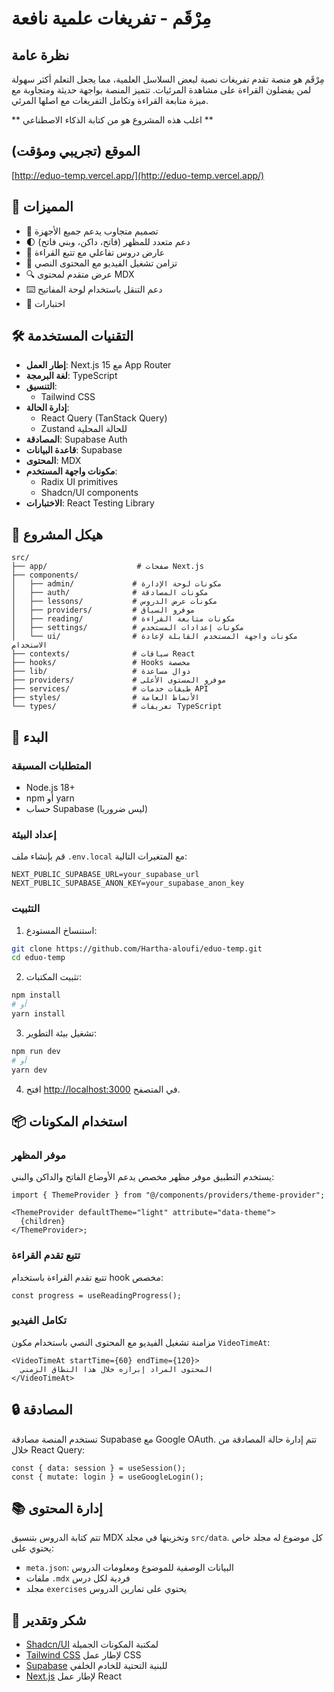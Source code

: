 
# مِرْقَم - تفريغات علمية نافعة

## نظرة عامة

مِرْقَم هو منصة تقدم تفريغات نصية لبعض السلاسل العلمية، مما يجعل التعلم أكثر سهولة لمن يفضلون القراءة على مشاهدة المرئيات. تتميز المنصة بواجهة حديثة ومتجاوبة مع ميزة متابعة القراءة وتكامل التفريغات مع اصلها المرئي.

** اغلب هذه المشروع هو من كتابة الذكاء الاصطناعي **

## الموقع (تجريبي ومؤقت)
[http://eduo-temp.vercel.app/](http://eduo-temp.vercel.app/)


## 🚀 المميزات

- 📱 تصميم متجاوب يدعم جميع الأجهزة
- 🌓 دعم متعدد للمظهر (فاتح، داكن، وبني فاتح)
- 📖 عارض دروس تفاعلي مع تتبع القراءة
- 🎥 تزامن تشغيل الفيديو مع المحتوى النصي
- 🔍 عرض متقدم لمحتوى MDX
- ⌨️ دعم التنقل باستخدام لوحة المفاتيح
- 🎯 اختبارات

## 🛠️ التقنيات المستخدمة

- **إطار العمل**: Next.js 15 مع App Router
- **لغة البرمجة**: TypeScript
- **التنسيق**:
  - Tailwind CSS
- **إدارة الحالة**:
  - React Query (TanStack Query)
  - Zustand للحالة المحلية
- **المصادقة**: Supabase Auth
- **قاعدة البيانات**: Supabase
- **المحتوى**: MDX
- **مكونات واجهة المستخدم**:
  - Radix UI primitives
  - Shadcn/UI components
- **الاختبارات**: React Testing Library

## 📁 هيكل المشروع

```
src/
├── app/                    # صفحات Next.js
├── components/
│   ├── admin/             # مكونات لوحة الإدارة
│   ├── auth/              # مكونات المصادقة
│   ├── lessons/           # مكونات عرض الدروس
│   ├── providers/         # موفرو السياق
│   ├── reading/           # مكونات متابعة القراءة
│   ├── settings/          # مكونات إعدادات المستخدم
│   └── ui/                # مكونات واجهة المستخدم القابلة لإعادة الاستخدام
├── contexts/              # سياقات React
├── hooks/                 # Hooks مخصصة
├── lib/                   # دوال مساعدة
├── providers/             # موفرو المستوى الأعلى
├── services/              # طبقات خدمات API
├── styles/                # الأنماط العامة
└── types/                 # تعريفات TypeScript
```

## 🚀 البدء

### المتطلبات المسبقة

- Node.js 18+
- npm أو yarn
- حساب Supabase (ليس ضروريا)

### إعداد البيئة

قم بإنشاء ملف `.env.local` مع المتغيرات التالية:

```env
NEXT_PUBLIC_SUPABASE_URL=your_supabase_url
NEXT_PUBLIC_SUPABASE_ANON_KEY=your_supabase_anon_key
```

### التثبيت

1. استنساخ المستودع:

```bash
git clone https://github.com/Hartha-aloufi/eduo-temp.git
cd eduo-temp
```

2. تثبيت المكتبات:

```bash
npm install
# أو
yarn install
```

3. تشغيل بيئة التطوير:

```bash
npm run dev
# أو
yarn dev
```

4. افتح [http://localhost:3000](http://localhost:3000) في المتصفح.

## 📦 استخدام المكونات

### موفر المظهر

يستخدم التطبيق موفر مظهر مخصص يدعم الأوضاع الفاتح والداكن والبني:

```tsx
import { ThemeProvider } from "@/components/providers/theme-provider";

<ThemeProvider defaultTheme="light" attribute="data-theme">
  {children}
</ThemeProvider>;
```

### تتبع تقدم القراءة

تتبع تقدم القراءة باستخدام hook مخصص:

```tsx
const progress = useReadingProgress();
```

### تكامل الفيديو

مزامنة تشغيل الفيديو مع المحتوى النصي باستخدام مكون `VideoTimeAt`:

```tsx
<VideoTimeAt startTime={60} endTime={120}>
  المحتوى المراد إبرازه خلال هذا النطاق الزمني
</VideoTimeAt>
```

## 🔒 المصادقة

تستخدم المنصة مصادقة Supabase مع Google OAuth. تتم إدارة حالة المصادقة من خلال React Query:

```tsx
const { data: session } = useSession();
const { mutate: login } = useGoogleLogin();
```

## 📚 إدارة المحتوى

تتم كتابة الدروس بتنسيق MDX وتخزينها في مجلد `src/data`. كل موضوع له مجلد خاص يحتوي على:

- `meta.json`: البيانات الوصفية للموضوع ومعلومات الدروس
- ملفات `.mdx` فردية لكل درس
- مجلد `exercises` يحتوي على تمارين الدروس

## 🙏 شكر وتقدير

- [Shadcn/UI](https://ui.shadcn.com/) لمكتبة المكونات الجميلة
- [Tailwind CSS](https://tailwindcss.com/) لإطار عمل CSS
- [Supabase](https://supabase.com/) للبنية التحتية للخادم الخلفي
- [Next.js](https://nextjs.org/) لإطار عمل React
